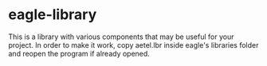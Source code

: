 # eagle-library

This is a library with various components that may be useful for your project. In order to make it work, copy aetel.lbr inside eagle's libraries folder and reopen the program if already opened.